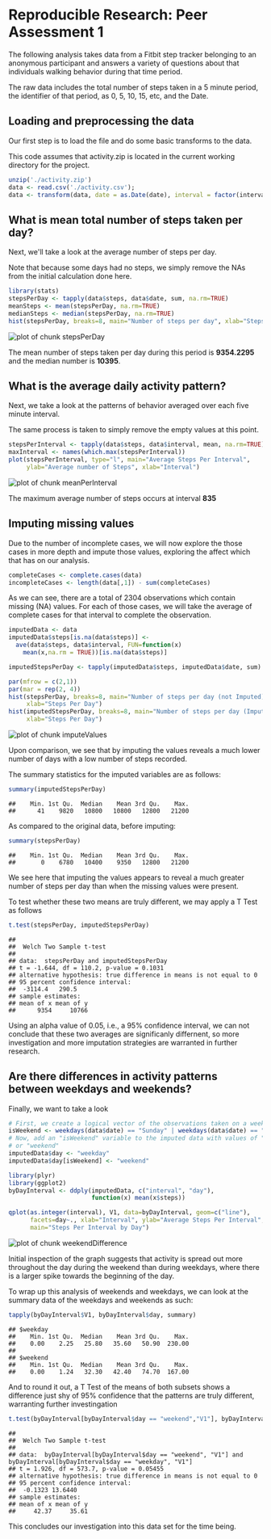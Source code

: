 # Reproducible Research: Peer Assessment 1

The following analysis takes data from a Fitbit step tracker belonging to 
an anonymous participant and answers a variety of questions about that 
individuals walking behavior during that time period.

The raw data includes the total number of steps taken in a 5 minute
period, the identifier of that period, as 0, 5, 10, 15, etc, and the
Date.

## Loading and preprocessing the data

Our first step is to load the file and do some basic transforms to the data.

This code assumes that activity.zip is located in the current working directory
for the project.

```r
unzip('./activity.zip')
data <- read.csv('./activity.csv');
data <- transform(data, date = as.Date(date), interval = factor(interval))
```

## What is mean total number of steps taken per day?
Next, we'll take a look at the average number of steps per day.

Note that because some days had no steps, we simply remove the NAs from the
initial calculation done here.


```r
library(stats)
stepsPerDay <- tapply(data$steps, data$date, sum, na.rm=TRUE)
meanSteps <- mean(stepsPerDay, na.rm=TRUE)
medianSteps <- median(stepsPerDay, na.rm=TRUE)
hist(stepsPerDay, breaks=8, main="Number of steps per day", xlab="Steps Per Day")
```

![plot of chunk stepsPerDay](figure/stepsPerDay.png) 

The mean number of steps taken per day during this period is **9354.2295** 
and the median number is **10395**.

## What is the average daily activity pattern?

Next, we take a look at the patterns of behavior averaged over each
five minute interval.

The same process is taken to simply remove the empty values at this point.


```r
stepsPerInterval <- tapply(data$steps, data$interval, mean, na.rm=TRUE)
maxInterval <- names(which.max(stepsPerInterval))
plot(stepsPerInterval, type="l", main="Average Steps Per Interval",
     ylab="Average number of Steps", xlab="Interval")
```

![plot of chunk meanPerInterval](figure/meanPerInterval.png) 

The maximum average number of steps occurs at interval **835**

## Imputing missing values

Due to the number of incomplete cases, we will now explore the those cases
in more depth and impute those values, exploring the affect which that has
on our analysis.


```r
completeCases <- complete.cases(data)
incompleteCases <- length(data[,1]) - sum(completeCases)
```

As we can see, there are a total of 2304 observations
which contain missing (NA) values. For each of those cases, we will take
the average of complete cases for that interval to complete the observation.


```r
imputedData <- data
imputedData$steps[is.na(data$steps)] <- 
  ave(data$steps, data$interval, FUN=function(x) 
    mean(x,na.rm = TRUE))[is.na(data$steps)]

imputedStepsPerDay <- tapply(imputedData$steps, imputedData$date, sum)

par(mfrow = c(2,1))
par(mar = rep(2, 4))
hist(stepsPerDay, breaks=8, main="Number of steps per day (not Imputed)", 
     xlab="Steps Per Day")
hist(imputedStepsPerDay, breaks=8, main="Number of steps per day (Imputed)", 
     xlab="Steps Per Day")
```

![plot of chunk imputeValues](figure/imputeValues.png) 

Upon comparison, we see that by imputing the values reveals a much lower 
number of days with a low number of steps recorded.

The summary statistics for the imputed variables are as follows:


```r
summary(imputedStepsPerDay)
```

```
##    Min. 1st Qu.  Median    Mean 3rd Qu.    Max. 
##      41    9820   10800   10800   12800   21200
```

As compared to the original data, before imputing:


```r
summary(stepsPerDay)
```

```
##    Min. 1st Qu.  Median    Mean 3rd Qu.    Max. 
##       0    6780   10400    9350   12800   21200
```

We see here that imputing the values appears to reveal a much greater
number of steps per day than when the missing values were present.

To test whether these two means are truly different, we may apply a
T Test as follows


```r
t.test(stepsPerDay, imputedStepsPerDay)
```

```
## 
## 	Welch Two Sample t-test
## 
## data:  stepsPerDay and imputedStepsPerDay
## t = -1.644, df = 110.2, p-value = 0.1031
## alternative hypothesis: true difference in means is not equal to 0
## 95 percent confidence interval:
##  -3114.4   290.5
## sample estimates:
## mean of x mean of y 
##      9354     10766
```

Using an alpha value of 0.05, i.e., a 95% confidence interval, we
can not conclude that these two averages are significanly differnent, so
more investigation and more imputation strategies are warranted in further
research.

## Are there differences in activity patterns between weekdays and weekends?

Finally, we want to take a look 


```r
# First, we create a logical vector of the observations taken on a weekend.
isWeekend <- weekdays(data$date) == "Sunday" | weekdays(data$date) == "Saturday"
# Now, add an "isWeekend" variable to the imputed data with values of "weekday"
# or "weekend"
imputedData$day <- "weekday"
imputedData$day[isWeekend] <- "weekend"

library(plyr)
library(ggplot2)
byDayInterval <- ddply(imputedData, c("interval", "day"), 
                       function(x) mean(x$steps))

qplot(as.integer(interval), V1, data=byDayInterval, geom=c("line"), 
      facets=day~., xlab="Interval", ylab="Average Steps Per Interval", 
      main="Steps Per Interval by Day")
```

![plot of chunk weekendDifference](figure/weekendDifference.png) 

Initial inspection of the graph suggests that activity is spread out more 
throughout the day during the weekend than during weekdays, where there is
a larger spike towards the beginning of the day.

To wrap up this analysis of weekends and weekdays, we can look at the summary
data of the weekdays and weekends as such:


```r
tapply(byDayInterval$V1, byDayInterval$day, summary)
```

```
## $weekday
##    Min. 1st Qu.  Median    Mean 3rd Qu.    Max. 
##    0.00    2.25   25.80   35.60   50.90  230.00 
## 
## $weekend
##    Min. 1st Qu.  Median    Mean 3rd Qu.    Max. 
##    0.00    1.24   32.30   42.40   74.70  167.00
```

And to round it out, a T Test of the means of both subsets shows a
difference just shy of 95% confidence that the patterns are truly different,
warranting further investingation


```r
t.test(byDayInterval[byDayInterval$day == "weekend","V1"], byDayInterval[byDayInterval$day == "weekday","V1"])
```

```
## 
## 	Welch Two Sample t-test
## 
## data:  byDayInterval[byDayInterval$day == "weekend", "V1"] and byDayInterval[byDayInterval$day == "weekday", "V1"]
## t = 1.926, df = 573.7, p-value = 0.05455
## alternative hypothesis: true difference in means is not equal to 0
## 95 percent confidence interval:
##  -0.1323 13.6440
## sample estimates:
## mean of x mean of y 
##     42.37     35.61
```

This concludes our investigation into this data set for the time being.
